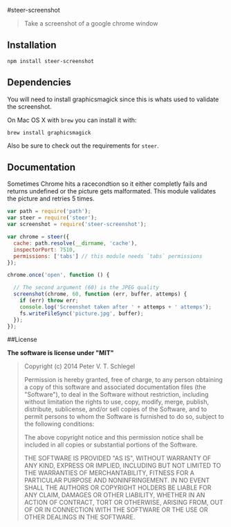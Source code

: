 #steer-screenshot

> Take a screenshot of a google chrome window

## Installation

```sheel
npm install steer-screenshot
```

## Dependencies

You will need to install graphicsmagick since this is whats used to validate
the screenshot.

On Mac OS X with `brew` you can install it with:

```shell
brew install graphicsmagick
```

Also be sure to check out the requirements for `steer`.

## Documentation

Sometimes Chrome hits a racecondtion so it either completly fails and returns
undefined or the picture gets malformated. This module validates the picture
and retries 5 times.

```javascript
var path = require('path');
var steer = require('steer');
var screenshot = require('steer-screenshot');

var chrome = steer({
  cache: path.resolve(__dirname, 'cache'),
  inspectorPort: 7510,
  permissions: ['tabs'] // this module needs `tabs` permissions
});

chrome.once('open', function () {

  // The second argument (60) is the JPEG quality
  screenshot(chrome, 60, function (err, buffer, attemps) {
    if (err) throw err;
    console.log('Screenshot taken after ' + attemps + ' attemps');
    fs.writeFileSync('picture.jpg', buffer);
  });
});
```

##License

**The software is license under "MIT"**

> Copyright (c) 2014 Peter V. T. Schlegel
>
> Permission is hereby granted, free of charge, to any person obtaining a copy
> of this software and associated documentation files (the "Software"), to deal
> in the Software without restriction, including without limitation the rights
> to use, copy, modify, merge, publish, distribute, sublicense, and/or sell
> copies of the Software, and to permit persons to whom the Software is
> furnished to do so, subject to the following conditions:
>
> The above copyright notice and this permission notice shall be included in
> all copies or substantial portions of the Software.
>
> THE SOFTWARE IS PROVIDED "AS IS", WITHOUT WARRANTY OF ANY KIND, EXPRESS OR
> IMPLIED, INCLUDING BUT NOT LIMITED TO THE WARRANTIES OF MERCHANTABILITY,
> FITNESS FOR A PARTICULAR PURPOSE AND NONINFRINGEMENT. IN NO EVENT SHALL THE
> AUTHORS OR COPYRIGHT HOLDERS BE LIABLE FOR ANY CLAIM, DAMAGES OR OTHER
> LIABILITY, WHETHER IN AN ACTION OF CONTRACT, TORT OR OTHERWISE, ARISING FROM,
> OUT OF OR IN CONNECTION WITH THE SOFTWARE OR THE USE OR OTHER DEALINGS IN
> THE SOFTWARE.
